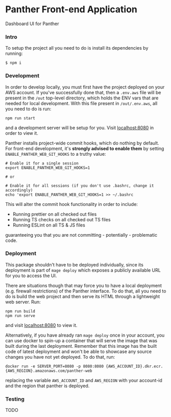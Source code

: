 # Panther Front-end Application

Dashboard UI for Panther

### Intro

To setup the project all you need to do is install its dependencies by running:

```
$ npm i
```

### Development

In order to develop locally, you must first have the project deployed on your AWS account. If you've successfully done that,
then a `.env.aws` file will be present in the `/out` top-level directory, which holds the ENV vars that
are needed for local development. With this file present in `/out/.env.aws`, all you need to do is run:

```
npm run start
```

and a development server will be setup for you. Visit [localhost:8080](http://localhost:8080) in
order to view it.

Panther installs project-wide commit hooks, which do nothing by default. For front-end development,
it's **strongly advised to enable them** by setting `ENABLE_PANTHER_WEB_GIT_HOOKS` to a truthy value:

```
# Enable it for a single session
export ENABLE_PANTHER_WEB_GIT_HOOKS=1

# or

# Enable it for all sessions (if you don't use .bashrc, change it accordingly)
echo 'export ENABLE_PANTHER_WEB_GIT_HOOKS=1 >> ~/.bashrc
```

This will alter the commit hook functionality in order to include:

- Running prettier on all checked out files
- Running TS checks on all checked out TS files
- Running ESLint on all TS & JS files

guaranteeing you that you are not committing - potentially - problematic code.

### Deployment

This package shouldn't have to be deployed individually, since its deployment is part
of `mage deploy` which exposes a publicly available URL for you to access the UI.

There are situations though that may force you to have a local deployment (e.g. firewall restrictions)
of the Panther interface. To do that, all you need to do is build the web project and then serve its HTML through
a lightweight web server. Run:

```
npm run build
npm run serve
```

and visit [localhost:8080](http://localhost:8080) to view it.

Alternatively, if you have already ran `mage deploy` once in your account, you can
use docker to spin-up a container that will serve the image that was built during the last deployment. Remember that
this image has the built code of latest deployment and won't be able to showcase any source changes you have
not yet deployed. To do that, run:

```
docker run -e SERVER_PORT=8080 -p 8080:8080 {AWS_ACCOUNT_ID}.dkr.ecr.{AWS_REGION}.amazonaws.com/panther-web
```

replacing the variable `AWS_ACCOUNT_ID` and `AWS_REGION` with your account-id and the region that
panther is deployed.

### Testing

TODO
